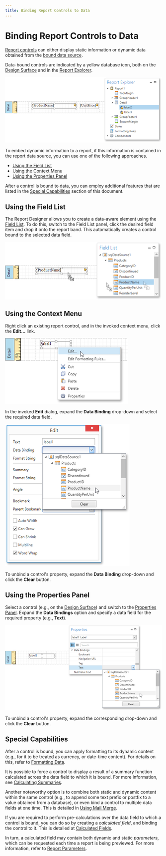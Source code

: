 ```yaml
---
title: Binding Report Controls to Data
---
```

# Binding Report Controls to Data
[Report controls](../../report-elements/report-controls.md) can either display static information or dynamic data obtained from the [bound data source](binding-a-report-to-data.md).

Data-bound controls are indicated by a yellow database icon, both on the [Design Surface](../../interface-elements/design-surface.md) and in the [Report Explorer](../../interface-elements/report-explorer.md).

![EUD_WpfReportDesigner_BindControls_1](../../../../../images/img123704.png)

To embed dynamic information to a report, if this information is contained in the report data source, you can use one of the following approaches.
* [Using the Field List](#fieldlist)
* [Using the Context Menu](#contextmenu)
* [Using the Properties Panel](#propertygrid)

After a control is bound to data, you can employ additional features that are listed in the [Special Capabilities](#special) section of this document.

<a name="fieldlist"/>

## Using the Field List
The Report Designer allows you to create a data-aware element using the [Field List](../../interface-elements/field-list.md). To do this, switch to the Field List panel, click the desired field item and drop it onto the report band. This automatically creates a control bound to the selected data field.

![EUD_WpfReportDesigner_BindControls_2](../../../../../images/img123705.png)

<a name="contextmenu"/>

## Using the Context Menu
Right click an existing report control, and in the invoked context menu, click the **Edit...** link.

![EUD_WpfReportDesigner_BindControls_3](../../../../../images/img123706.png)

In the invoked **Edit** dialog, expand the **Data Binding** drop-down and select the required data field.

![EUD_WpfReportDesigner_BindControls_4](../../../../../images/img123707.png)

To unbind a control's property, expand the **Data Binding** drop-down and click the **Clear** button.

<a name="propertygrid"/>

## Using the Properties Panel
Select a control (e.g., on the [Design Surface](../../interface-elements/design-surface.md)) and switch to the [Properties Panel](../../interface-elements/properties-panel.md). Expand the **Data Bindings** option and specify a data field for the required property (e.g., **Text**).

![EUD_WpfReportDesigner_BindControls_5](../../../../../images/img123709.png)

To unbind a control's property, expand the corresponding drop-down and click the **Clear** button.

<a name="special"/>

## Special Capabilities
After a control is bound, you can apply formatting to its dynamic content (e.g., for it to be treated as currency, or date-time content). For details on this, refer to [Formatting Data](../shaping-data/formatting-data.md).

It is possible to force a control to display a result of a summary function calculated across the data field to which it is bound. For more information, see [Calculating Summaries](../shaping-data/calculating-summaries.md).

Another noteworthy option is to combine both static and dynamic content within the same control (e.g., to append some text prefix or postfix to a value obtained from a database), or even bind a control to multiple data fields at one time. This is detailed in [Using Mail Merge](using-mail-merge.md).

If you are required to perform pre-calculations over the data field to which a control is bound, you can do so by creating a _calculated field_, and binding the control to it. This is detailed at [Calculated Fields](calculated-fields.md).

In turn, a calculated field may contain both dynamic and static _parameters_, which can be requested each time a report is being previewed. For more information, refer to [Report Parameters](report-parameters.md).
